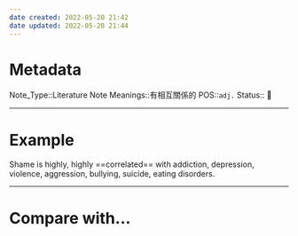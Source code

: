```yaml
---
date created: 2022-05-20 21:42
date updated: 2022-05-20 21:44
---
```


# Metadata

Note_Type::Literature Note
Meanings::有相互關係的
POS::`adj.`
Status:: 👶

---

# Example

Shame is highly, highly ==correlated== with addiction, depression, violence, aggression, bullying, suicide, eating disorders.

---

# Compare with...

